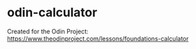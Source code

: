 # odin-calculator
Created for the Odin Project: https://www.theodinproject.com/lessons/foundations-calculator
